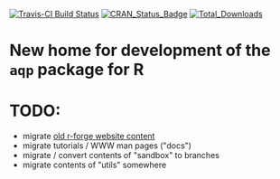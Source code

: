 [![Travis-CI Build Status](https://travis-ci.org/ncss-tech/aqp.svg?branch=master)](https://travis-ci.org/ncss-tech/aqp)
[![CRAN_Status_Badge](http://www.r-pkg.org/badges/version/aqp)](http://cran.r-project.org/web/packages/aqp)
[![Total_Downloads](http://cranlogs.r-pkg.org/badges/aqp/asdreader)](https://cran.r-project.org/package=aqp)

# New home for development of the `aqp` package for R

# TODO:
* migrate [old r-forge website content](http://aqp.r-forge.r-project.org/)
* migrate tutorials / WWW man pages ("docs")
* migrate / convert contents of "sandbox" to branches
* migrate contents of "utils" somewhere



